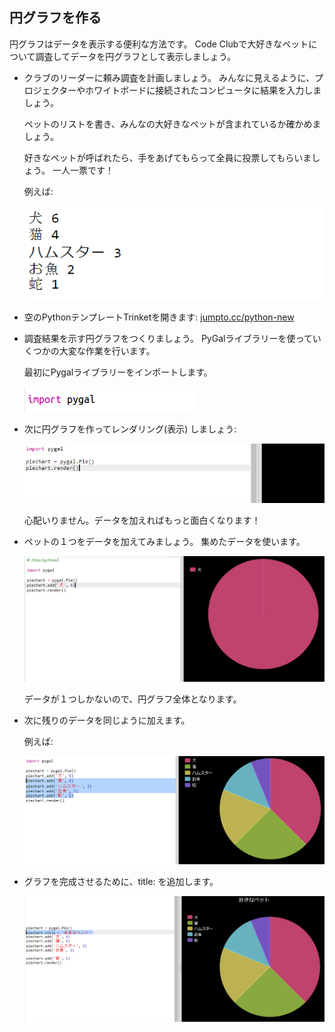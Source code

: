 ## 円グラフを作る

円グラフはデータを表示する便利な方法です。 Code Clubで大好きなペットについて調査してデータを円グラフとして表示しましょう。

+ クラブのリーダーに頼み調査を計画しましょう。 みんなに見えるように、プロジェクターやホワイトボードに接続されたコンピュータに結果を入力しましょう。
    
    ペットのリストを書き、みんなの大好きなペットが含まれているか確かめましょう。
    
    好きなペットが呼ばれたら、手をあげてもらって全員に投票してもらいましょう。 一人一票です！
    
    例えば:
    
    ![スクリーンショット](images/pets-favourite.png)

+ 空のPythonテンプレートTrinketを開きます: <a href="http://jumpto.cc/python-new" target="_blank">jumpto.cc/python-new</a>

+ 調査結果を示す円グラフをつくりましょう。 PyGalライブラリーを使っていくつかの大変な作業を行います。
    
    最初にPygalライブラリーをインポートします。
    
    ![スクリーンショット](images/pets-pygal.png)

+ 次に円グラフを作ってレンダリング(表示) しましょう:
    
    ![スクリーンショット](images/pets-pie.png)
    
    心配いりません。データを加えればもっと面白くなります！

+ ペットの１つをデータを加えてみましょう。 集めたデータを使います。
    
    ![スクリーンショット](images/pets-add.png)
    
    データが１つしかないので、円グラフ全体となります。

+ 次に残りのデータを同じように加えます。
    
    例えば:
    
    ![スクリーンショット](images/pets-add-all.png)

+ グラフを完成させるために、title: を追加します。
    
    ![スクリーンショット](images/pets-title.png)